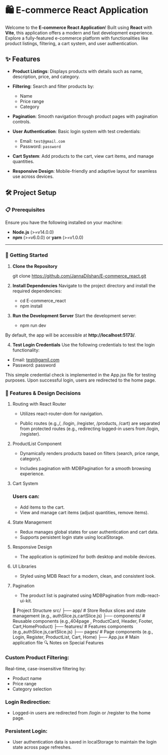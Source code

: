 # 🛍️ E-commerce React Application

Welcome to the **E-commerce React Application**! Built using **React** with **Vite**, this application offers a modern and fast development experience. Explore a fully-featured e-commerce platform with functionalities like product listings, filtering, a cart system, and user authentication.

## ✨ Features

- **Product Listings**: Displays products with details such as name, description, price, and category.

- **Filtering**: Search and filter products by:

  - Name
  - Price range
  - Category

- **Pagination**: Smooth navigation through product pages with pagination controls.

- **User Authentication**: Basic login system with test credentials:

  - Email: `test@gmail.com`
  - Password: `password`

- **Cart System**: Add products to the cart, view cart items, and manage quantities.

- **Responsive Design**: Mobile-friendly and adaptive layout for seamless use across devices.

## 🛠️ Project Setup

### 📋 Prerequisites

Ensure you have the following installed on your machine:

- **Node.js** (>=v14.0.0)
- **npm** (>=v6.0.0) or **yarn** (>=v1.0.0)

---

### 🚀 Getting Started

1.  **Clone the Repository**

    git clone https://github.com/JannaDilshan/E-commerce_react.git

2.  **Install Dependencies**
    Navigate to the project directory and install the required dependencies:

    - cd E-commerce_react
    - npm install

3.  **Run the Development Server**
    Start the development server:

    - npm run dev

By default, the app will be accessible at **http://localhost:5173/**.

4. **Test Login Credentials**
Use the following credentials to test the login functionality:

- Email: test@gamil.com
- Password: password

This simple credential check is implemented in the App.jsx file for testing purposes. Upon successful login, users are redirected to the home page.

### 🧩 Features & Design Decisions

1. Routing with React Router

   - Utilizes react-router-dom for navigation.

   - Public routes (e.g.,/, /login, /register, /products, /cart) are separated from protected routes (e.g., redirecting logged-in users from /login, /register).

2. ProductList Component

   - Dynamically renders products based on filters (search, price range, category).

   - Includes pagination with MDBPagination for a smooth browsing experience.

3. Cart System
   ### Users can:
   - Add items to the cart.
   - View and manage cart items (adjust quantities, remove items).

4. State Management

   - Redux manages global states for user authentication and cart data.
   - Supports persistent login state using localStorage.

5. Responsive Design

   - The application is optimized for both desktop and mobile devices.

6. UI Libraries

   - Styled using MDB React for a modern, clean, and consistent look.

7. Pagination
   - The product list is paginated using MDBPagination from mdb-react-ui-kit.

   📂 Project Structure
   src/
   ├── app/ # Store Redux slices and state management (e.g., authSlice.js,cartSlice.js)
   ├── components/ # Reusable components (e.g.,404page ,  ProductCard, Header, Footer, Cart,HomeProduct)
   ├── features/ # Features components (e.g.,authSlice.js,cartSlice.js)
   ├── pages/ # Page components (e.g., Login, Register, ProductList, Cart, Home)
   ├── App.jsx # Main application file
   🔍 Notes on Special Features

### Custom Product Filtering:

Real-time, case-insensitive filtering by:

- Product name
- Price range
- Category selection

### Login Redirection:
- Logged-in users are redirected from /login or /register to the home page.

### Persistent Login:
- User authentication data is saved in localStorage to maintain the login state across page refreshes.

